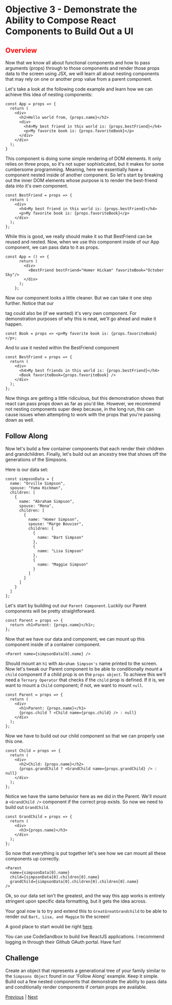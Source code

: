 # Objective 3 - Demonstrate the Ability to Compose React Components to Build Out a UI

## <span style="color:red">Overview</span>

Now that we know all about functional components and how to pass arguments (props) through to those components and render those props data to the screen using JSX, we will learn all about nesting components that may rely on one or another prop value from a parent component.

Let's take a look at the following code example and learn how we can achieve this idea of nesting components:

```
const App = props => {
  return (
    <div>
      <h2>Hello world from, {props.name}</h2>
      <div>
        <h4>My best friend in this world is: {props.bestFriend}</h4>
        <p>My favorite book is: {props.favoriteBook}</p>
      </div>
    </div>
  );
}
```

This component is doing some simple rendering of DOM elements. It only relies on three props, so it's not super sophisticated, but it makes for some cumbersome programming. Meaning, here we essentially have a component nested inside of another component. So let's start by breaking out the inner DOM elements whose purpose is to render the best-friend data into it's own component.

```
const BestFriend = props => {
  return (
    <div>
      <h4>My best friend in this world is: {props.bestFriend}</h4>
      <p>My favorite book is: {props.favoriteBook}</p>
    </div>
  );
};
```

While this is good, we really should make it so that BestFriend can be reused and nested. Now, when we use this component inside of our App component, we can pass data to it as props.

```
const App = () => {
      return (
        <div>
          <BestFriend bestFriend="Homer Hickam" favoriteBook="October Sky"/>
        </div>
      );
    };
```

Now our component looks a little cleaner. But we can take it one step further. Notice that our <p/> tag could also be (if we wanted) it's very own component. For demonstration purposes of why this is neat, we'll go ahead and make it happen.

```
const Book = props => <p>My favorite book is: {props.favoriteBook}</p>;
```
And to use it nested within the BestFriend component

```
const BestFriend = props => {
  return (
    <div>
      <h4>My best friends in this world is: {props.bestFriend}</h4>
      <Book favoriteBook={props.favoriteBook} />
    </div>
  );
};
```

Now things are getting a little ridiculous, but this demonstration shows that react can pass props down as far as you'd like. However, we recommend not nesting components super deep because, in the long run, this can cause issues when attempting to work with the props that you're passing down as well.

##  Follow Along

Now let's build a few container components that each render their children and grandchildren. Finally, let's build out an ancestry tree that shows off the generations of the Simpsons.

Here is our data set:

```
const simpsonData = {
  name: "Orville Simpson",
  spouse: "Yuma Hickman",
  children: [
    {
      name: "Abraham Simpson",
      spouse: "Mona",
      children: [
        {
          name: "Homer Simpson",
          spouse: "Marge Bouvier",
          children: [
            {
              name: "Bart Simpson"
            },
            {
              name: "Lisa Simpson"
            },
            {
              name: "Maggie Simpson"
            }
          ]
        }
      ]
    }
  ]
};
```

Let's start by building out our `Parent Component`. Luckily our Parent components will be pretty straightforward.

```
const Parent = props => {
  return <h1>Parent: {props.name}</h1>;
};
```

Now that we have our data and component, we can mount up this component inside of a container component.


```
<Parent name={simpsonData[0].name} />
```

Should mount an `h1` with `Abraham Simpson's` name printed to the screen. Now let's tweak our Parent component to be able to conditionally mount a `child` component if a child prop is on the `props object`. To achieve this we'll need a `Ternary Operator` that checks if the `child` prop is defined. If it is, we want to mount a `Child` component; if not, we want to mount `null`.

```
const Parent = props => {
  return (
    <div>
      <h1>Parent: {props.name}</h1>
      {props.child ? <Child name={props.child} /> : null}
    </div>
  );
};
```

Now we have to build out our child component so that we can properly use this one.


```
const Child = props => {
  return (
    <div>
      <h2>Child: {props.name}</h2>
      {props.grandChild ? <GrandChild name={props.grandChild} /> : null}
    </div>
  );
};
```

Notice we have the same behavior here as we did in the Parent. We'll mount a `<GrandChild />` component if the correct prop exists. So now we need to build out `GrandChild`.

```
const GrandChild = props => {
  return (
    <div>
      <h3>{props.name}</h3>
    </div>
  );
};
```

So now that everything is put together let's see how we can mount all these components up correctly.

```
<Parent
  name={simpsonData[0].name}
  child={simpsonData[0].children[0].name}
  grandChild={simpsonData[0].children[0].children[0].name}
/>
```

Ok, so our data set isn't the greatest, and the way this app works is entirely stringent upon specific data formatting, but it gets the idea across.

Your goal now is to try and extend this to `GreatGreatGrandchild` to be able to render out `Bart, Lisa, and Maggie` to the screen!

A good place to start would be right [here](https://codesandbox.io/embed/pwkl9zr140).

You can use CodeSandbox to build live ReactJS applications. I recommend logging in through their Github OAuth portal. Have fun!

## Challenge

Create an object that represents a generational tree of your family similar to the `Simpsons Object` found in our 'Follow Along' example. Keep it simple. Build out a few nested components that demonstrate the ability to pass data and conditionally render components if certain props are available.





[Previous](./Object_2.md) | [Next](./Object_4.md)


